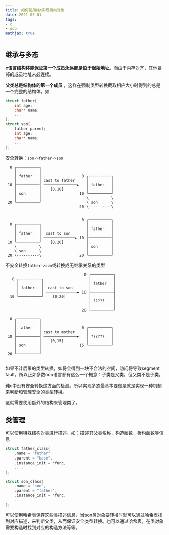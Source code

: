 ```yaml
---
title: 如何使用纯c实现面向对象
date: 2021-05-01
tags: 
- c
- oop
mathjax: true
---
```


## 继承与多态

**c语言结构体能保证第一个成员永远都是位于起始地址**。而由于内存对齐，其他紧邻的成员地址未必连续。

**父类总是结构体的第一个成员** ，这样在强制类型转换截取相应大小时得到的总是一个完整的结构体。如

```c
struct father{
    int age;
    char* name;
    ...
};
struct son{
    father parent;
    int age;
    char* name;
    ...
};
```

安全转换：`son->father->son`

```
  0 ┌──────────┐
    │          │
    │ father   │                  0 ┌──────────┐
    │          │ cast to father     │          │
 10 ├──────────┤ ───────────────►   │ father   │
    │          │    [0,10]          │          │
    │ son      │                 10 └──────────┘
    │          │                    \          \
 20 └──────────┘                    \ son      \
                                 20 \----------\


                                  0 ┌──────────┐
  0 ┌──────────┐                    │          │
    │          │                    │ father   │
    │ father   │  cast to son       │          │
    │          │ ──────────────► 10 ├──────────┤
 10 └──────────┘    [0,20]          │          │
    \          \                    │ son      │
    \ son      \                    │          │
 20 \----------\                 20 └──────────┘

```

不安全转换`father->son`或转换成无继承关系的类型

```
                                   0 ┌──────────┐
   0 ┌──────────┐                    │          │
     │          │                    │ father   │
     │ father   │  cast to son       │          │
     │          │ ──────────────► 10 ├──────────┤
  10 └──────────┘    [0,20]          │          │
                                     │ ?????    │
                                     │          │
                                  20 └──────────┘

  0 ┌──────────┐
    │          │
    │ father   │                  0 ┌──────────┐
    │          │ cast to mother     │          │
 10 ├──────────┤ ───────────────►   │ ??????   │
    │          │    [0,15]          │          │
    │ son      │                 15 └──────────┘
    │          │ 
 20 └──────────┘                 
                                 
```

如果不计后果的类型转换，如将会得到一块不合法的空间，访问将导致segment fault。所以正如多数oop语言都有这么一个概念：子类是父类，但父类不是子类。

纯c中没有安全转换这方面的检测。所以实现多态最基本要做是就是实现一种机制来判断和管理安全的类型转换。

这就需要使用额外的结构来管理类了。


## 类管理

可以使用特殊结构对类进行描述，如：描述其父类名称，构造函数，析构函数等信息

```c
struct father_class{
    .name = "father"
    .parent = "base",
    .instance_init = *func,
    ....
};

struct son_class{
    .name = "son",
    .parent = "father",
    .instance_init = *func,
    ....
};
```

可以使用哈希表保存这些类描述信息，当son类对象要转换时就可以通过哈希表找到对应描述，来判断父类，从而保证安全类型转换。也可以通过哈希表，在类对象需要构造时找到对应的构造方法等等。




